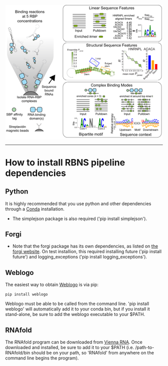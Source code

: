![Logo](../img/RBNS_logo.png)

***
# How to install RBNS pipeline dependencies

## Python

It is highly recommended that you use python and other dependencies through a [Conda](https://conda.io/docs/user-guide/install/index.html) installation.

- The simplejson package is also required ('pip install simplejson').

## Forgi

- Note that the forgi package has its own dependencies, as listed on [the forgi website](https://viennarna.github.io/forgi/download.html). On test installion, this required installing future ('pip install future') and logging_exceptions ('pip install logging_exceptions').

## Weblogo

The easiest way to obtain [Weblogo](http://weblogo.threeplusone.com/manual.html) is via pip:

	pip install weblogo

Weblogo must be able to be called from the command line. 'pip install weblogo' will automatically add it to your conda bin, but if you install it stand-alone, be sure to add the weblogo executable to your $PATH. 


## RNAfold

The RNAfold program can be downloaded from [Vienna RNA](https://www.tbi.univie.ac.at/RNA/#download). Once downloaded and installed, be sure to add it to your $PATH (i.e. /path-to-RNAfold/bin should be on your path, so 'RNAfold' from anywhere on the command line begins the program).

